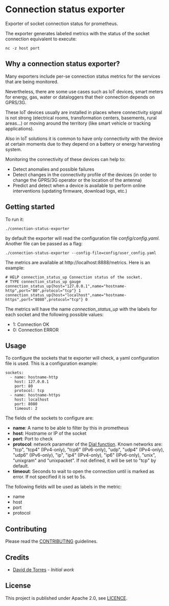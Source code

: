 # Connection status exporter
Exporter of socket connection status for prometheus.

The exporter generates labeled metrics with the status of the socket connection equivalent to execute:
```
nc -z host port
```
## Why a connection status exporter?
Many exporters include per-se connection status metrics for the services that are being monitored. 

Nevertheless, there are some use cases such as IoT devices, smart meters for energy, gas, water or dataloggers that their connection depends on GPRS/3G. 

These IoT devices usually are installed in places where connectivity signal is not strong (electrical rooms, transformation centers, basements, rural areas...) or moving around the territory (like smart vehicle or tracking applications).  

Also in IoT solutions it is common to have only connectivity with the device at certain moments due to they depend on a battery or energy harvesting system. 

Monitoring the connectivity of these devices can help to:
- Detect anomalies and possible failures
- Detect changes in the connectivity profile of the devices (in order to change the GPRS/3G operator or the location of the antenna)
- Predict and detect when a device is available to perform online interventions (updating firmware, download logs, etc.)

## Getting started
To run it:
```
./connection-status-exporter
```
by default the exporter will read the configuration file *config/config.yaml*. Another file can be passed as a flag:
```
./connection-status-exporter --config-file=config/user_config.yaml
```

The metrics are available at http://localhost:8888/metrics. Here is an example: 
```
# HELP connection_status_up Connection status of the socket.
# TYPE connection_status_up gauge
connection_status_up{host="127.0.0.1",name="hostname-http",port="80",protocol="tcp"} 1
connection_status_up{host="localhost",name="hostname-https",port="8080",protocol="tcp"} 0
```
The metrics will have the name *connection_status_up* with the labels for each socket and the following possible values:
* 1: Connection OK
* 0: Connection ERROR

## Usage
To configure the sockets that te exporter will check, a yaml configuration file is used. This is a configuration example:
```
sockets:
  - name: hostname-http
    host: 127.0.0.1
    port: 80
    protocol: tcp
  - name: hostname-https 
    host: localhost
    port: 8080
    timeout: 2
```
The fields of the sockets to configure are:
* **name**: A name to be able to filter by this in prometheus
* **host**: Hostname or IP of the socket
* **port**: Port to check
* **protocol**: network parameter of the [Dial function](https://golang.org/pkg/net/#Dial). Known networks are: "tcp", "tcp4" (IPv4-only), "tcp6" (IPv6-only), "udp", "udp4" (IPv4-only), "udp6" (IPv6-only), "ip", "ip4" (IPv4-only), "ip6" (IPv6-only), "unix", "unixgram" and "unixpacket". If not defined, it will be set to "tcp" by default. 
* **timeout**: Seconds to wait to open the connection until is marked as error. If not specified it is set to 5s.

The following fields will be used as labels in the metric:
* name
* host
* port
* protocol

## Contributing
Please read the [CONTRIBUTING](https://github.com/daviddetorres/connection-status-exporter/blob/master/CONTRIBUTING.md) guidelines.

## Credits
- [David de Torres](https://github.com/daviddetorres) - *Initial work*

## License
This project is published under Apache 2.0, see [LICENCE](https://github.com/daviddetorres/connection-status-exporter/blob/master/LICENSE).